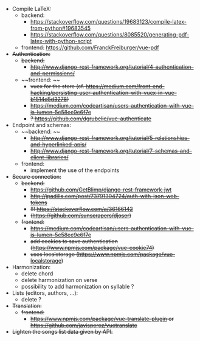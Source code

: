 * Compile LaTeX:
    * backend: 
        * https://stackoverflow.com/questions/19683123/compile-latex-from-python#19683545
        * https://stackoverflow.com/questions/8085520/generating-pdf-latex-with-python-script
    * frontend: https://github.com/FranckFreiburger/vue-pdf
* ~~Authentication:~~
    * ~~backend:~~
        * ~~http://www.django-rest-framework.org/tutorial/4-authentication-and-permissions/~~
    * ~~frontend: ~~
        * ~~vuex for the store (cf. https://medium.com/front-end-hacking/persisting-user-authentication-with-vuex-in-vue-b1514d5d3278)~~
        * ~~https://medium.com/codeartisan/users-authentication-with-vue-js-lumen-5e58ec9e6f7e~~
        * ~~? https://github.com/dgrubelic/vue-authenticate~~
* Endpoint and schemas:
    * ~~backend: ~~
        * ~~http://www.django-rest-framework.org/tutorial/5-relationships-and-hyperlinked-apis/~~
        * ~~http://www.django-rest-framework.org/tutorial/7-schemas-and-client-libraries/~~
    * frontend:
        * implement the use of the endpoints
* ~~Secure connection:~~
    * ~~backend:~~
        * ~~https://github.com/GetBlimp/django-rest-framework-jwt~~
        * ~~http://jpadilla.com/post/73791304724/auth-with-json-web-tokens~~
        * ~~!!! https://stackoverflow.com/a/36166142~~
        * ~~(https://github.com/sunscrapers/djoser)~~
    * ~~frontend:~~
        * ~~https://medium.com/codeartisan/users-authentication-with-vue-js-lumen-5e58ec9e6f7e~~
        * ~~add cookies to save authentication (https://www.npmjs.com/package/vue-cookie74)~~
        * ~~uses localstorage (https://www.npmjs.com/package/vue-localstorage)~~
* Harmonization:
    * delete chord
    * delete harmonization on verse
    * possibility to add harmonization on syllable ?
* Lists (editors, authors, ...):
    * delete ?
* ~~Translation:~~
    * ~~frontend:~~
        * ~~https://www.npmjs.com/package/vue-translate-plugin or https://github.com/javisperez/vuetranslate~~
* ~~Lighten the songs list data given by API.~~